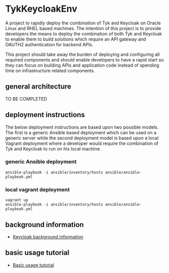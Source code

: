 # TykKeycloakEnv
A project to rapidly deploy the combination of Tyk and Keycloak on Oracle Linux and RHEL based machines. The intention of this project is to provide developers the means to deploy the combination of both Tyk and Keycloak to enable them to build solutions which require an API gateway and OAUTH2 authentication for backend APIs.

This project should take away the burden of deploying and configuring all required components and should enable developers to have a rapid start so they can focus on building APIs and application code instead of spending time on infrastructure related components.

## general architecture
TO BE COMPLETED

## deployment instructions
The below deployment instructions are based upon two possible models. The first is a generic Ansible based deployment which can be used on a generic server while the second deployment model is based upon a local Vagrant deployment where a developer would require the combination of Tyk and Keycloak to run on his local machine.

### generic Ansible deployment
```
ansible-playbook -i ansible/inventory/hosts ansible/ansible-playbook.yml
```

### local vagrant deployment
```
vagrant up
ansible-playbook -i ansible/inventory/hosts ansible/ansible-playbook.yml
```

## background information
* [Keycloak background information](./doc/background/keycloak.md)

## basic usage tutorial
* [Basic usage tutorial](./doc/tutorial/tutorial.md)
